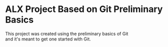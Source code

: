 # ALX Project Based on Git Preliminary Basics

This project was created using the preliminary basics of Git  
and it's meant to get one started with Git.
